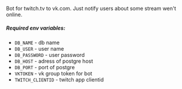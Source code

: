 Bot for twitch.tv to vk.com.
Just notify users about some stream wen't online.

##### Required env variables:

- `DB_NAME` - db name
- `DB_USER` - user name
- `DB_PASSWORD` - user password
- `DB_HOST` - adress of postgre host
- `DB_PORT` - port of postgre
- `VKTOKEN` - vk group token for bot
- `TWITCH_CLIENTID` - twitch app clientid 